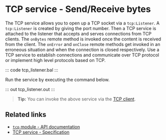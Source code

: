 # TCP service - Send/Receive bytes

The TCP service allows you to open up a TCP socket via a `tcp:Listener`. A `tcp:Listener` is created by giving the port number. Then a TCP service is attached to the listener that accepts and serves connections from TCP clients. The `onBytes` remote method is invoked once the content is received from the client. The `onError` and `onClose` remote methods get invoked in an erroneous situation and when the connection is closed respectively. Use a TCP service to establish connections and communicate over TCP protocol or implement high level protocols based on TCP. 

::: code tcp_listener.bal :::

Run the service by executing the command below.

::: out tcp_listener.out :::

>**Tip:** You can invoke the above service via the [TCP client](/learn/by-example/tcp-client/).

## Related links
- [`tcp` module - API documentation](https://lib.ballerina.io/ballerina/tcp/latest)
- [TCP service  - Specification](/spec/tcp/#3-service-types)
